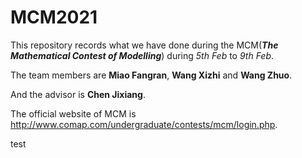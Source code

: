 # MCM2021
This repository records what we have done during the MCM(***The Mathematical Contest of Modelling***) during *5th Feb* to *9th Feb*.

The team members are **Miao Fangran**, **Wang Xizhi** and **Wang Zhuo**.

And the advisor is **Chen Jixiang**.

The official website of MCM is http://www.comap.com/undergraduate/contests/mcm/login.php.

test